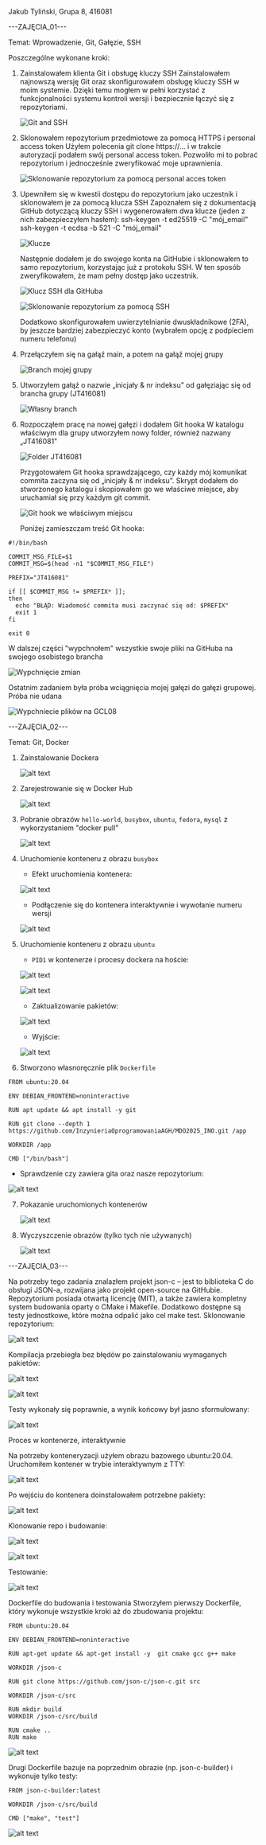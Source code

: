 Jakub Tyliński, Grupa 8, 416081

---ZAJĘCIA_01---

Temat: Wprowadzenie, Git, Gałęzie, SSH

Poszczególne wykonane kroki:
1. Zainstalowałem klienta Git i obsługę kluczy SSH
   Zainstalowałem najnowszą wersję Git oraz skonfigurowałem obsługę kluczy SSH w moim systemie. Dzięki temu mogłem w pełni korzystać z funkcjonalności systemu kontroli wersji i bezpiecznie łączyć się z repozytoriami.

   ![Git and SSH](image1.png)  

2. Sklonowałem repozytorium przedmiotowe za pomocą HTTPS i personal access token
   Użyłem polecenia git clone https://... i w trakcie autoryzacji podałem swój personal access token. Pozwoliło mi to pobrać repozytorium i jednocześnie zweryfikować moje uprawnienia.

   ![Sklonowanie repozytorium za pomocą personal acces token](image2.png)

3. Upewniłem się w kwestii dostępu do repozytorium jako uczestnik i sklonowałem je za pomocą klucza SSH
   Zapoznałem się z dokumentacją GitHub dotyczącą kluczy SSH i wygenerowałem dwa klucze (jeden z nich zabezpieczyłem hasłem):
   ssh-keygen -t ed25519 -C "mój_email"
   ssh-keygen -t ecdsa -b 521 -C "mój_email"

   ![Klucze](image3.png)

   Następnie dodałem je do swojego konta na GitHubie i sklonowałem to samo repozytorium, korzystając już z protokołu SSH. W ten sposób zweryfikowałem, że mam pełny dostęp jako uczestnik.

   ![Klucz SSH dla GitHuba](image4.png)

   ![Sklonowanie repozytorium za pomocą SSH](image5.png)

   Dodatkowo skonfigurowałem uwierzytelnianie dwuskładnikowe (2FA), by jeszcze bardziej zabezpieczyć konto (wybrałem opcję z podpieciem numeru telefonu)
4. Przełączyłem się na gałąź main, a potem na gałąź mojej grupy

   ![Branch mojej grupy](image6.png)

5. Utworzyłem gałąź o nazwie „inicjały & nr indeksu” od gałęziając się od brancha grupy (JT416081)

   ![Własny branch](image7.png)

6. Rozpocząłem pracę na nowej gałęzi i dodałem Git hooka
   W katalogu właściwym dla grupy utworzyłem nowy folder, również nazwany „JT416081"

   ![Folder JT416081](image8.png)

   Przygotowałem Git hooka  sprawdzającego, czy każdy mój komunikat commita zaczyna się od „inicjały & nr indeksu”. Skrypt dodałem do stworzonego katalogu i skopiowałem go we właściwe miejsce, aby uruchamiał się przy każdym git commit.

   ![Git hook we właściwym miejscu](image9.png)

   Poniżej zamieszczam treść Git hooka:

```
#!/bin/bash

COMMIT_MSG_FILE=$1
COMMIT_MSG=$(head -n1 "$COMMIT_MSG_FILE")

PREFIX="JT416081"   

if [[ $COMMIT_MSG != $PREFIX* ]]; 
then
  echo "BŁĄD: Wiadomość commita musi zaczynać się od: $PREFIX"
  exit 1
fi

exit 0
```
   W dalszej części "wypchnołem" wszystkie swoje pliki na GitHuba na swojego osobistego brancha

   ![Wypchnięcie zmian](image10.png)

   Ostatnim zadaniem była próba wciągnięcia mojej gałęzi do gałęzi grupowej. Próba nie udana

   ![Wypchniecie plików na GCL08](image11.png)


---ZAJĘCIA_02---

Temat: Git, Docker

1. Zainstalowanie Dockera

   ![alt text](image12.png)

2. Zarejestrowanie się w Docker Hub

   ![alt text](image13.png)

3. Pobranie obrazów `hello-world`, `busybox`, `ubuntu`, `fedora`, `mysql` z wykorzystaniem "docker pull"

   ![alt text](image14.png)

4. Uruchomienie konteneru z obrazu `busybox`
   - Efekt uruchomienia kontenera:

   ![alt text](image15.png)

   - Podłączenie się do kontenera interaktywnie i wywołanie numeru wersji

   ![alt text](image16.png)

5. Uruchomienie konteneru z obrazu `ubuntu`

   - `PID1` w kontenerze i procesy dockera na hoście:

   ![alt text](image17.png)

   ![alt text](image18.png)

   - Zaktualizowanie pakietów:

   ![alt text](image19.png)

   - Wyjście:

   ![alt text](image20.png)

6. Stworzono własnoręcznie plik `Dockerfile` 

```
FROM ubuntu:20.04

ENV DEBIAN_FRONTEND=noninteractive

RUN apt update && apt install -y git

RUN git clone --depth 1 https://github.com/InzynieriaOprogramowaniaAGH/MDO2025_INO.git /app

WORKDIR /app

CMD ["/bin/bash"]
```

   - Sprawdzenie czy zawiera gita oraz nasze repozytorium:

   ![alt text](image21.png)

7. Pokazanie uruchomionych kontenerów

   ![alt text](image22.png)

8. Wyczyszczenie obrazów (tylko tych nie używanych)

   ![alt text](image23.png)

---ZAJĘCIA_03---

Na potrzeby tego zadania znalazłem projekt json-c – jest to biblioteka C do obsługi JSON-a, rozwijana jako projekt open-source na GitHubie.
Repozytorium posiada otwartą licencję (MIT), a także zawiera kompletny system budowania oparty o CMake i Makefile. Dodatkowo dostępne są testy jednostkowe, które można odpalić jako cel make test.
Sklonowanie repozytorium:

   ![alt text](image24.png)

Kompilacja przebiegła bez błędów po zainstalowaniu wymaganych pakietów:

   ![alt text](image25.png)

   ![alt text](image26.png)

Testy wykonały się poprawnie, a wynik końcowy był jasno sformułowany:

   ![alt text](image27.png)

Proces w kontenerze, interaktywnie

Na potrzeby konteneryzacji użyłem obrazu bazowego ubuntu:20.04. Uruchomiłem kontener w trybie interaktywnym z TTY:

   ![alt text](image28.png)

Po wejściu do kontenera doinstalowałem potrzebne pakiety:

   ![alt text](image29.png)

Klonowanie repo i budowanie:

   ![alt text](image30.png)

   ![alt text](image31.png)

Testowanie:

   ![alt text](image32.png)

Dockerfile do budowania i testowania
Stworzyłem pierwszy Dockerfile, który wykonuje wszystkie kroki aż do zbudowania projektu:

```
FROM ubuntu:20.04

ENV DEBIAN_FRONTEND=noninteractive

RUN apt-get update && apt-get install -y  git cmake gcc g++ make

WORKDIR /json-c

RUN git clone https://github.com/json-c/json-c.git src

WORKDIR /json-c/src

RUN mkdir build
WORKDIR /json-c/src/build

RUN cmake ..
RUN make
```

   ![alt text](image33.png)


Drugi Dockerfile bazuje na poprzednim obrazie (np. json-c-builder) i wykonuje tylko testy:

```
FROM json-c-builder:latest

WORKDIR /json-c/src/build

CMD ["make", "test"]
```

   ![alt text](image34.png)